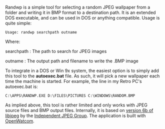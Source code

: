 Randwp is a simple tool for selecting a random JPEG wallpaper 
from a folder and writing it in BMP format to a destination path. 
It is an extended DOS executable, and can be used in DOS or 
anything compatible. Usage is quite simple:

    Usage: randwp searchpath outname
    
Where:

searchpath
:   The path to search for JPEG images

outname
:   The output path and filename to write the .BMP image

To integrate in a DOS or Win 9x system, the easiest option is to simply
add this tool to the **autoexec.bat** file. As such, it will pick a new
wallpaper each time the machine is started. For example, the line in 
my Retro PC's autoexec.bat is:

    C:\APPS\RANDWP.EXE D:\FILES\PICTURES C:\WINDOWS\RANDOM.BMP

As implied above, this tool is rather limited and only works with JPEG
source files and BMP output files. Internally, it is based on
[version 6b of libjpeg](https://ijg.org/files/jpegsr6b.zip) by 
the [Independent JPEG Group](https://ijg.org/). 
The application is built with [OpenWatcom](http://openwatcom.org/).
